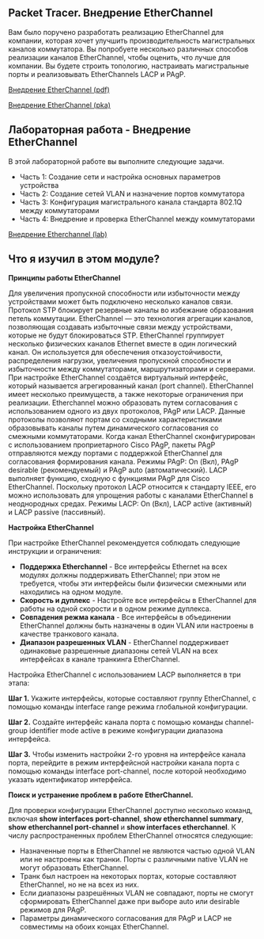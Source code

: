 <!-- 6.4.1 -->
## Packet Tracer. Внедрение EtherChannel

Вам было поручено разработать реализацию EtherChannel для компании, которая хочет улучшить производительность магистральных каналов коммутатора. Вы попробуете несколько различных способов реализации каналов EtherChannel, чтобы оценить, что лучше для компании. Вы будете строить топологию, настраивать магистральные порты и реализовывать EtherChannels LACP и PAgP.

[Внедрение EtherChannel (pdf)](./assets/6.4.1-packet-tracer---implement-etherchannel_ru-RU.pdf)

[Внедрение EtherChannel (pka)](./assets/6.4.1-packet-tracer---implement-etherchannel_ru-RU.pka)

<!-- 6.4.2 -->
## Лабораторная работа - Внедрение EtherChannel

В этой лабораторной работе вы выполните следующие задачи.
* Часть 1: Создание сети и настройка основных параметров устройства
* Часть 2: Создание сетей VLAN и назначение портов коммутатора
* Часть 3: Конфигурация магистрального канала стандарта 802.1Q между коммутаторами
* Часть 4: Внедрение и проверка EtherChannel между коммутаторами

[Внедрение Etherchannel (lab)](./assets/6.4.2-lab---implement-etherchannel_ru-RU.pdf)

<!-- 6.4.3 -->
## Что я изучил в этом модуле?

**Принципы работы EtherChannel**

Для увеличения пропускной способности или избыточности между устройствами может быть подключено несколько каналов связи. Протокол STP блокирует резервные каналы во избежание образования петель коммутации. EtherChannel — это технология агрегации каналов, позволяющая создавать избыточные связи между устройствами, которые не будут блокироваться STP. EtherChannel группирует несколько физических каналов Ethernet вместе в один логический канал. Он используется для обеспечения отказоустойчивости, распределения нагрузки, увеличения пропускной способности и избыточности между коммутаторами, маршрутизаторами и серверами. При настройке EtherChannel создаётся виртуальный интерфейс, который называется агрегированный канал (port channel). EtherChannel имеет несколько преимуществ, а также некоторые ограничения при реализации. Etherchannel можно образовать путем согласования с использованием одного из двух протоколов, PAgP или LACP. Данные протоколы позволяют портам со сходными характеристиками образовывать каналы путем динамического согласования со смежными коммутаторами. Когда канал EtherChannel сконфигурирован с использованием проприетарного Cisco PAgP, пакеты PAgP отправляются между портами с поддержкой EtherChannel для согласования формирования канала. Режимы PAgP: On (Вкл), PAgP desirable (рекомендуемый) и PAgP auto (автоматический). LACP выполняет функцию, сходную с функциями PAgP для Cisco EtherChannel. Поскольку протокол LACP относится к стандарту IEEE, его можно использовать для упрощения работы с каналами EtherChannel в неоднородных средах. Режимы LACP: On (Вкл), LACP active (активный) и LACP passive (пассивный).

**Настройка EtherChannel**

При настройке EtherChannel рекомендуется соблюдать следующие инструкции и ограничения:

- **Поддержка Etherchannel** - Все интерфейсы Ethernet на всех модулях должны поддерживать EtherChannel; при этом не требуется, чтобы эти интерфейсы были физически смежными или находились на одном модуле.
- **Скорость и дуплекс** - Настройте все интерфейсы в EtherChannel для работы на одной скорости и в одном режиме дуплекса.
- **Совпадения режма канала** - Все интерфейсы в объединении EtherChannel должны быть назначены в один VLAN или настроены в качестве транкового канала.
- **Диапазон разрешенных VLAN** - EtherChannel поддерживает одинаковые разрешенные диапазоны сетей VLAN на всех интерфейсах в канале транкинга EtherChannel.

Настройка EtherChannel с использованием LACP выполняется в три этапа:

**Шаг 1.** Укажите интерфейсы, которые составляют группу EtherChannel, с помощью команды interface range режима глобальной конфигурации.

**Шаг 2.** Создайте интерфейс канала порта с помощью команды channel-group identifier mode active в режиме конфигурации диапазона интерфейса.

**Шаг 3.** Чтобы изменить настройки 2-го уровня на интерфейсе канала порта, перейдите в режим интерфейсной настройки канала порта с помощью команды interface port-channel, после которой необходимо указать идентификатор интерфейса.

**Поиск и устранение проблем в работе EtherChannel.**

Для проверки конфигурации EtherChannel доступно несколько команд, включая **show interfaces port-channel**, **show etherchannel summary**, **show etherchannel port-channel** и **show interfaces etherchannel**. К числу распространенных проблем EtherChannel относятся следующие:

* Назначенные порты в EtherChannel не являются частью одной VLAN или не настроены как транки. Порты с различными native VLAN не могут образовать EtherChannel.
* Транк был настроен на некоторых портах, которые составляют EtherChannel, но не на всех из них.
* Если диапазоны разрешённых VLAN не совпадают, порты не смогут сформировать EtherChannel даже при выборе auto или desirable режимов для PAgP.
* Параметры динамического согласования для PAgP и LACP не совместимы на обоих концах EtherChannel.

<!-- 6.4.4 -->
<!-- quiz -->

